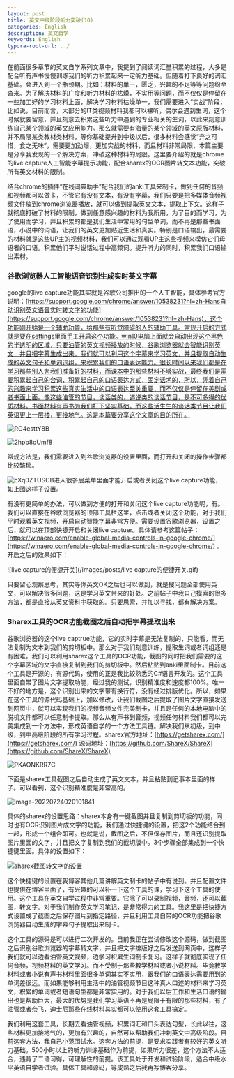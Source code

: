 ```yaml
---
layout: post
title: 英文中级阶段听力突破(10)
categories: English
description: 英文自学
keywords: English
typora-root-url: ../
---
```


在前面很多章节的英文自学系列文章中，我提到了阅读词汇量积累的过程，大多是配合听有声书慢慢训练我们的听力积累起来一定听力基础。但随着打下良好的词汇基础。会进入到一个瓶颈期。比如：材料的单一，匮乏，兴趣的不足等等问题纷至沓来。为了解决材料的广度和听力材料的枯燥，不实用等问题，而不仅仅是停留在一些加工好的学习材料上面，解决学习材料枯燥单一，我们需要进入“实战”阶段，比如说，目前而言，大部分的IT类视频材料我都可以裸听，偶尔会遇到生词，这个时候就要留意，并且刻意去积累这些听力中遇到的专业相关的生词，以此来刻意训练自己某个领域的英文应用能力。那么就需要有海量的某个领域的英文原版材料，并不局限某类教材类材料，等你基础提升到中级以后，很多材料会感觉“弃之可惜，食之无味”，需要更加劲爆，更加实战的材料，而且材料非常局限，本篇主要是分享我发现的一个解决方案，冲破这种材料的局限。这里要介绍的就是chrome的live capture人工智能字幕提示功能，配合sharex的OCR图片转文本功能，突破所有英文材料的限制。

结合chrome的插件“在线词典助手”配合我们的anki工具来制卡，做到任何的音频和视频都可以做卡，不管它有没有文本，有没有字幕，我们只要是把多媒体音频视频文件放到chrome浏览器播放，就可以做到提取英文文本，提取上下文。这样子就彻底打破了材料的限制，做到任意感兴趣的材料为我所用，为了目的而学习，为了使用而学习，并且积累的都是我们生活中常用的句型单词，而不再是那些书面语，小说中的词语，让我们的英文更加贴近生活和真实。特别是口语输出，最需要的材料就是这些UP主的视频材料，我们可以通过观看UP主这些视频来模仿它们母语者的口语。积累他们平时说话过程中高频词。提升听力的同时，积累我们口语输出素材。

### 谷歌浏览器人工智能语音识别生成实时英文字幕

google的live capture功能其实就是谷歌公司推出的一个人工智能，具体参考官方说明：[https://support.google.com/chrome/answer/10538231?hl=zh-Hans自动识别英文语音实时转文字的功能](https://support.google.com/chrome/answer/10538231?hl=zh-Hans)，这个功能刚开始是一个辅助功能，给那些有听觉障碍的人的辅助工具。常规开启的方式就是要在settings里面手工开启这个功能。win10电脑上面就会自动出现这个黑色的半透明的区域，只要油管的英文视频播放的时候，谷歌浏览器就会智能识别英文，并且把字幕生成出来，我们就可以利用这个字幕来学习英文，并且提取自动生成的英文句子和单词词组，来积累我们的口语表达能力。很长时间以来我们都是在学习那些别人为我们准备好的材料，而课本中的那些材料不够实战，最终我们是需要积累起自己的台词，积累起自己的口语表达方式，固定话术的，所以，凭着自己的兴趣来学习积累这些真实生活中的口语表达至关重要，而不仅仅是停留在美剧或者书面上面。像这些油管的节目，谈话类的，述说类的谈话节目，是不可多得的优质材料。书面材料有声书为我们打下坚实基础。而这些活生生的谈话类节目让我们英语更上一层楼，更接地气。这是本篇要分享这个文章的目的所在。

![RG4esttY8B](/images/posts/RG4esttY8B.png)

![2hpb8oUmf8](/images/posts/2hpb8oUmf8.png)

常规方法是，我们需要进入到谷歌浏览器的设置里面，而打开和关闭的操作步骤都比较繁琐。

![cXq0ZTUSCB](/images/posts/cXq0ZTUSCB.png)进入很多层菜单里面才能开启或者关闭这个live capture功能，如上图这样子设置。

有没有更简单的办法，可以做到方便的打开和关闭这个live capture功能呢，有。我们可以直接在谷歌浏览器的顶部工具栏这里，点击或者关闭这个功能，对于我们平时观看英文视频，开启自动智能字幕非常方便。需要设置谷歌浏览器，设置之后，就可以在顶部快捷开启和关闭live captuer。具体请参考这篇帖子：[https://winaero.com/enable-global-media-controls-in-google-chrome/](https://winaero.com/enable-global-media-controls-in-google-chrome/) 。开启之后的效果如下：

![live capture的便捷开关](/images/posts/live capture的便捷开关.gif)

只要留心观察思考，其实等你英文OK之后也可以做到，就是搜问题全部使用英文，可以解决很多问题，这是学习英文带来的好处。之前帖子中我自己摸索的很多方法，都是直接从英文资料中获取的。只要思索，并加以寻找，都有解决方案。



### Sharex工具的OCR功能截图之后自动把字幕提取出来

谷歌浏览器的这个live captrue功能，它的实时字幕是无法复制的，只能看，而无法复制为文本到我们的剪切板中。那么对于我们刻意训练，提取生词或者词组还是有困难。我们可以利用sharex这个工具的OCR功能，截图的同时把我们需要的这个字幕区域的文字直接复制到我们的剪切板中。然后粘贴到anki里面制卡。目前这个工具是开源的，有源代码，使用的正是我比较熟悉的C#语言开发的。这个工具里面自带了图片文字提取功能，经过我的测试，识别精准度和速度都100%。唯一不好的地方是，这个识别出来的文字带有换行符，没有经过排版优化。所以，如果在这个工具的源代码基础上，加以修改，让我们截图之后提取了图片文字直接发送到网页中，就可以实现我们的视频音频文件完美制卡，并且是任何的本地电脑中的脱机文件都可以任意制卡提取。那么从有声书到音频，视频任何材料我们都可以完美集成到一个方法中，形成英语自学的一个方法工具链。解决我们从初级，到中级，到中高级阶段的所有学习过程。sharex官方地址：[https://getsharex.com/](https://getsharex.com/)    源码地址：[https://github.com/ShareX/ShareX](https://github.com/ShareX/ShareX)

![PKAONKRR7C](/images/posts/PKAONKRR7C.png)



下面是sharex工具截图之后自动生成了英文文本，并且粘贴到记事本里面的样子。可以看到，这个识别精准度是非常高的。

![image-20220724020101841](/images/posts/image-20220724020101841.png)



具体的sharex的设置思路：sharex本身有一键截图并且复制到剪切板的功能，同时也有OCR识别图片成文字的功能，我们通过快捷键的设置，把这2个功能结合到一起，形成一个组合即可。也就是说，截图之后，不但保存图片，而且还识别提取图片里面的文字，并且把文字复制到我们的截切版中。3个步骤全部集成到一个快捷键里面。具体的设置如下：

![sharex截图转文字的设置](/images/posts/sharex截图转文字的设置.gif)

这个快捷键的设置在我博客其他几篇讲解英文制卡的帖子中有说到。并且配置文件也提供在博客里面了，有兴趣的可以补一下这个工具的课，学习下这个工具的使用。这个工具在英文自学过程中非常重要。它除了可以录制视频，音频，还可以截图，转文字。对于我们制作英文学习笔记，是非常得力的工具。我这里是把快捷方式设置成了截图之后保存图片到指定路径，并且利用工具自带的OCR功能把谷歌浏览器自动生成的字幕句子提取出来制卡。

这个工具的源码是可以进行二次开发的。目前我正在尝试修改这个源码，做到截图之后识别谷歌浏览器的字幕转文字，并且把文字排版好之后发送到网页中，这样子我们就可以边看油管英文视频，边学习积累生词制卡复习。这样子就彻底实现了任何音频，视频材料的英文学习。而不受制于那些教学材料或者小说材料。毕竟教学材料或者小说有声书材料里面很多单词其实不实用，跟我们的口语表达需要用到的单词差很远。而如果能够利用生活中的油管视频节目这种真人口述的材料来学习英文，积累的单词或者短语句型都是非常实用的。对于我们以后工作和生活口语的输出也是帮助巨大，最大的优势是我们学习英语不再是局限于有限的那些材料，有了油管或者奈飞，迪士尼那些在线材料其实都可以使用这套工具搞定。

我们利用这套工具，长期去看油管视频，积累词汇和口头表达句型，长此以往，这些材料更加接地气的，更加有兴趣的，自然可以帮助我们冲刺英文中高级阶段。目前这套方法，我自己小范围试水。这套方法的前提，是要求实践者有较好的英文听力基础。500小时以上的听力训练基础作为前提，如果听力很差，这个方法不太适合，违背了二语习得，可理解性的前提。该工具处于开发和试验阶段，适合中级水平英语自学者试验。具体工具和源码，等成熟之后我再写博客分享。







